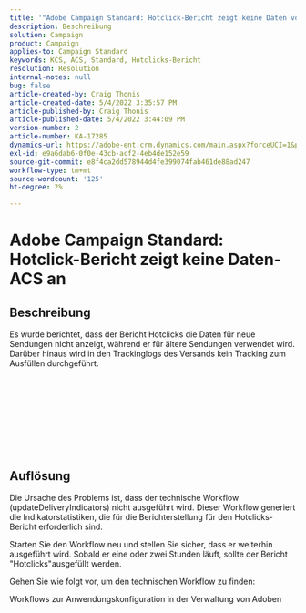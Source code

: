 ```yaml
---
title: '"Adobe Campaign Standard: Hotclick-Bericht zeigt keine Daten von ACS an'
description: Beschreibung
solution: Campaign
product: Campaign
applies-to: Campaign Standard
keywords: KCS, ACS, Standard, Hotclicks-Bericht
resolution: Resolution
internal-notes: null
bug: false
article-created-by: Craig Thonis
article-created-date: 5/4/2022 3:35:57 PM
article-published-by: Craig Thonis
article-published-date: 5/4/2022 3:44:09 PM
version-number: 2
article-number: KA-17285
dynamics-url: https://adobe-ent.crm.dynamics.com/main.aspx?forceUCI=1&pagetype=entityrecord&etn=knowledgearticle&id=263c22df-bfcb-ec11-a7b5-6045bd00dbbc
exl-id: e9a6dab6-0f0e-43cb-acf2-4eb4de152e59
source-git-commit: e8f4ca2dd578944d4fe399074fab461de88ad247
workflow-type: tm+mt
source-wordcount: '125'
ht-degree: 2%

---
```


# Adobe Campaign Standard: Hotclick-Bericht zeigt keine Daten-ACS an

## Beschreibung

Es wurde berichtet, dass der Bericht Hotclicks die Daten für neue Sendungen nicht anzeigt, während er für ältere Sendungen verwendet wird. Darüber hinaus wird in den Trackinglogs des Versands kein Tracking zum Ausfüllen durchgeführt.<br><br> <br><br>

 <br>

<br><br> 

## Auflösung


Die Ursache des Problems ist, dass der technische Workflow (updateDeliveryIndicators) nicht ausgeführt wird. Dieser Workflow generiert die Indikatorstatistiken, die für die Berichterstellung für den Hotclicks-Bericht erforderlich sind.

Starten Sie den Workflow neu und stellen Sie sicher, dass er weiterhin ausgeführt wird. Sobald er eine oder zwei Stunden läuft, sollte der Bericht &quot;Hotclicks&quot;ausgefüllt werden.



Gehen Sie wie folgt vor, um den technischen Workflow zu finden:

Workflows zur Anwendungskonfiguration in der Verwaltung von Adoben
